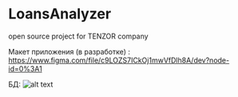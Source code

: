 # LoansAnalyzer
open source project for TENZOR company

Макет приложения (в разработке) : https://www.figma.com/file/c9LOZS7ICkOj1mwVfDlh8A/dev?node-id=0%3A1

БД:
![alt text](messenger.png "
")
